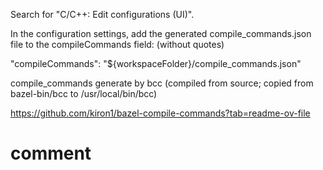 Search for "C/C++: Edit configurations (UI)".

In the configuration settings, add the generated compile_commands.json file to the compileCommands field: (without quotes)

"compileCommands": "${workspaceFolder}/compile_commands.json"

compile_commands generate by bcc (compiled from source; copied from bazel-bin/bcc to /usr/local/bin/bcc)

https://github.com/kiron1/bazel-compile-commands?tab=readme-ov-file

# comment